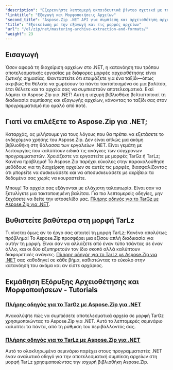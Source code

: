 ```yaml
---
"description": "Εξερευνήστε λεπτομερή εκπαιδευτικά βίντεο σχετικά με τη χρήση του Aspose.Zip για .NET για να εξοικειωθείτε με τις μορφές εξαγωγής και συμπίεσης αρχείων όπως το TarGz και το TarLz."
"linktitle": "Εξαγωγή και Μορφοποιήσεις Αρχείων"
"second_title": "Aspose.Zip .NET API για συμπίεση και αρχειοθέτηση αρχείων"
"title": "Εξοικείωση με την εξαγωγή και τις μορφές αρχείων"
"url": "/el/zip/net/mastering-archive-extraction-and-formats/"
"weight": 23
---
```


## Εισαγωγή

Όσον αφορά τη διαχείριση αρχείων στο .NET, η κατανόηση του τρόπου αποτελεσματικής εργασίας με διάφορες μορφές αρχειοθέτησης είναι ζωτικής σημασίας. Φανταστείτε ότι ετοιμάζετε για ένα ταξίδι—όπως ακριβώς θα θέλατε να χωρέσουν τα πάντα τακτοποιημένα σε μια βαλίτσα, έτσι θέλετε και τα αρχεία σας να συμπιεστούν αποτελεσματικά. Εκεί λάμπει το Aspose.Zip για .NET! Αυτή η ισχυρή βιβλιοθήκη βελτιστοποιεί τη διαδικασία συμπίεσης και εξαγωγής αρχείων, κάνοντας το ταξίδι σας στον προγραμματισμό πιο ομαλό από ποτέ.

## Γιατί να επιλέξετε το Aspose.Zip για .NET;

Καταρχάς, ας μιλήσουμε για τους λόγους που θα πρέπει να εξετάσετε το ενδεχόμενο χρήσης του Aspose.Zip. Δεν είναι απλώς μια ακόμη βιβλιοθήκη στη θάλασσα των εργαλείων .NET. Είναι γεμάτη με λειτουργίες που καλύπτουν ειδικά τις ανάγκες των σύγχρονων προγραμματιστών. Χρειάζεστε να εργαστείτε με μορφές TarGz ή TarLz; Κανένα πρόβλημα! Το Aspose.Zip παρέχει εύκολες στην παρακολούθηση μεθόδους για τη διαχείριση αρχείων σε αυτές τις μορφές, διασφαλίζοντας ότι μπορείτε να συσκευάσετε και να αποσυσκευάσετε με ακρίβεια τα δεδομένα σας χωρίς να κουραστείτε.

Μπουμ! Τα αρχεία σας εξάγονται με ελάχιστη ταλαιπωρία. Είναι σαν να ξετυλίγετε μια τακτοποιημένη βαλίτσα. Για πιο λεπτομερείς οδηγίες, μην ξεχάσετε να δείτε την ιστοσελίδα μας. [Πλήρης οδηγός για το TarGz με Aspose.Zip για .NET](./comprehensive-guide-to-tar-gz/). 

## Βυθιστείτε βαθύτερα στη μορφή TarLz

Τι γίνεται όμως αν το έργο σας απαιτεί τη μορφή TarLz; Κανένα απολύτως πρόβλημα! Το Aspose.Zip προσφέρει μια εξίσου απλή διαδικασία για αυτήν τη μορφή. Είναι σαν να αλλάζετε από έναν τύπο τσάντας σε έναν άλλο, και οι δύο εξυπηρετούν τον ίδιο σκοπό αλλά καλύπτουν διαφορετικές ανάγκες. [Πλήρης οδηγός για το TarLz με Aspose.Zip για .NET](./comprehensive-guide-to-tar-lz/) σας καθοδηγεί σε κάθε βήμα, καθιστώντας το εύκολο στην κατανόησή του ακόμα και αν είστε αρχάριος.

## Εκμάθηση Εξόρυξης Αρχειοθέτησης και Μορφοποιήσεων - Tutorials
### [Πλήρης οδηγός για το TarGz με Aspose.Zip για .NET](./comprehensive-guide-to-tar-gz/)
Ανακαλύψτε πώς να συμπιέσετε αποτελεσματικά αρχεία σε μορφή TarGz χρησιμοποιώντας το Aspose.Zip για .NET. Αυτό το λεπτομερές σεμινάριο καλύπτει τα πάντα, από τη ρύθμιση του περιβάλλοντός σας.
### [Πλήρης οδηγός για το TarLz με Aspose.Zip για .NET](./comprehensive-guide-to-tar-lz/)
Αυτό το ολοκληρωμένο σεμινάριο παρέχει στους προγραμματιστές .NET έναν αναλυτικό οδηγό για την αποτελεσματική συμπίεση αρχείων στη μορφή TarLz χρησιμοποιώντας την ισχυρή βιβλιοθήκη Aspose.Zip.